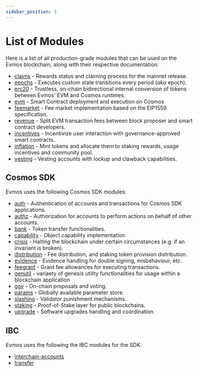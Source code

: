 ```yaml
---
sidebar_position: 3
---
```


# List of Modules

Here is a list of all production-grade modules that can be used on the Evmos blockchain, along with their respective documentation:

- [claims](./claims/index.md) - Rewards status and claiming process for the mainnet release.
- [epochs](./epochs/index.md) - Executes custom state transitions every period (*aka* epoch).
- [erc20](./erc20/index.md) - Trustless, on-chain bidirectional internal conversion of tokens
  between Evmos' EVM and Cosmos runtimes.
- [evm](./evm/index.md) - Smart Contract deployment and execution on Cosmos
- [feemarket](./feemarket/index.md) - Fee market implementation based on the EIP1559 specification.
- [revenue](./revenue/index.md) - Split EVM transaction fees between block proposer and smart contract developers.
- [incentives](./incentives/index.md) - Incentivize user interaction with governance-approved smart contracts.
- [inflation](./inflation/index.md) - Mint tokens and allocate them to staking rewards,
  usage incentives and community pool.
- [vesting](./vesting/index.md) - Vesting accounts with lockup and clawback capabilities.

## Cosmos SDK

Evmos uses the following Cosmos SDK modules:

- [auth](https://docs.cosmos.network/main/modules/auth) - Authentication of accounts and transactions for Cosmos SDK applications.
- [authz](https://docs.cosmos.network/main/modules/authz) - Authorization for accounts to perform actions on behalf of other accounts.
- [bank](https://docs.cosmos.network/main/modules/bank) - Token transfer functionalities.
- [capability](https://docs.cosmos.network/main/modules/capability) - Object capability implementation.
- [crisis](https://docs.cosmos.network/main/modules/crisis) - Halting the blockchain under certain circumstances (e.g. if an invariant is broken).
- [distribution](https://docs.cosmos.network/main/modules/distribution) - Fee distribution, and staking token provision distribution.
- [evidence](https://docs.cosmos.network/main/modules/evidence) - Evidence handling for double signing, misbehaviour, etc.
- [feegrant](https://docs.cosmos.network/main/modules/feegrant) - Grant fee allowances for executing transactions.
- [genutil](https://github.com/cosmos/cosmos-sdk/tree/main/x/genutil) - variaety of genesis utility functionalities for usage within a blockchain application
- [gov](https://docs.cosmos.network/main/modules/gov) - On-chain proposals and voting.
- [params](https://docs.cosmos.network/main/modules/params) - Globally available parameter store.
- [slashing](https://docs.cosmos.network/main/modules/slashing) - Validator punishment mechanisms.
- [staking](https://docs.cosmos.network/main/modules/staking) - Proof-of-Stake layer for public blockchains.
- [upgrade](https://docs.cosmos.network/main/modules/upgrade) - Software upgrades handling and coordination.

## IBC

Evmos uses the following the IBC modules for the SDK:

- [interchain-accounts](https://ibc.cosmos.network/main/apps/interchain-accounts/overview.html)
- [transfer](https://ibc.cosmos.network/main/apps/transfer/overview.html)